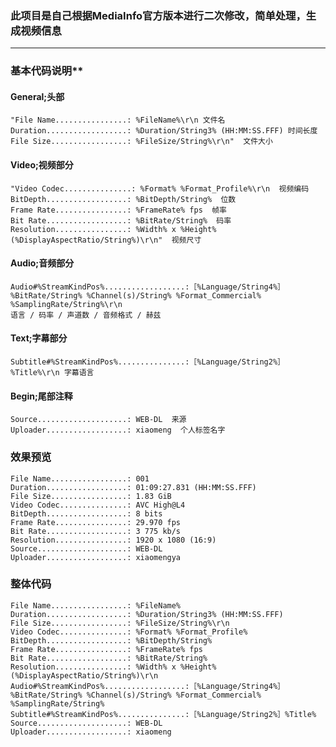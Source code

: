 ### 此项目是自己根据MediaInfo官方版本进行二次修改，简单处理，生成视频信息
---
### 基本代码说明**


#### General;头部

    "File Name................: %FileName%\r\n 文件名
    Duration..................: %Duration/String3% (HH:MM:SS.FFF) 时间长度
    File Size.................: %FileSize/String%\r\n"  文件大小

#### Video;视频部分

    "Video Codec...............: %Format% %Format_Profile%\r\n  视频编码
    BitDepth..................: %BitDepth/String%  位数
    Frame Rate................: %FrameRate% fps  帧率
    Bit Rate..................: %BitRate/String%  码率
    Resolution................: %Width% x %Height% (%DisplayAspectRatio/String%)\r\n"  视频尺寸

#### Audio;音频部分
    Audio#%StreamKindPos%..................:［%Language/String4%］%BitRate/String% %Channel(s)/String% %Format_Commercial% %SamplingRate/String%\r\n
    语言 / 码率 / 声道数 / 音频格式 / 赫兹
#### Text;字幕部分
    Subtitle#%StreamKindPos%...............:［%Language/String2%］%Title%\r\n 字幕语言

#### Begin;尾部注释
    Source....................: WEB-DL  来源
    Uploader..................: xiaomeng  个人标签名字

### 效果预览
    
    File Name.................: 001
    Duration..................: 01:09:27.831 (HH:MM:SS.FFF)
    File Size.................: 1.83 GiB
    Video Codec...............: AVC High@L4
    BitDepth..................: 8 bits
    Frame Rate................: 29.970 fps
    Bit Rate..................: 3 775 kb/s
    Resolution................: 1920 x 1080 (16:9)
    Source....................: WEB-DL
    Uploader..................: xiaomengya
    
### 整体代码

    File Name.................: %FileName%
    Duration..................: %Duration/String3% (HH:MM:SS.FFF)
    File Size.................: %FileSize/String%\r\n
    Video Codec...............: %Format% %Format_Profile%
    BitDepth..................: %BitDepth/String%
    Frame Rate................: %FrameRate% fps
    Bit Rate..................: %BitRate/String%
    Resolution................: %Width% x %Height% (%DisplayAspectRatio/String%)\r\n
    Audio#%StreamKindPos%..................:［%Language/String4%］%BitRate/String% %Channel(s)/String% %Format_Commercial% %SamplingRate/String%
    Subtitle#%StreamKindPos%...............:［%Language/String2%］%Title%
    Source....................: WEB-DL
    Uploader..................: xiaomeng
